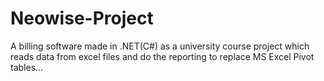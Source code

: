 # Neowise-Project
A billing software made in .NET(C#) as a university course project which reads data from excel files and do the reporting to replace MS Excel Pivot tables...
